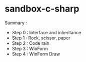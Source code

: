 # sandbox-c-sharp

Summary : 
- Step 0 : Interface and inheritance
- Step 1 : Rock, scissor, paper
- Step 2 : Code rain 
- Step 3 : WinForm
- Step 4 : WinForm Draw 